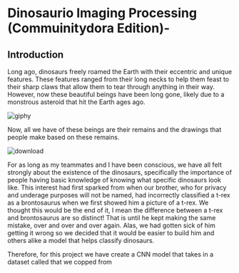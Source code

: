 # Dinosaurio Imaging Processing (Commuinitydora Edition)-

## Introduction 

Long ago, dinosaurs freely roamed the Earth with their eccentric and unique features. These features ranged from their long necks to help them feast to their sharp claws that allow them to tear through anything in their way. However, now these beautiful beings have been long gone, likely due to a monstrous asteroid that hit the Earth ages ago.

![giphy](https://github.com/andreathecheatcode/da-communitydora-dinasaurio-version-/assets/146608842/444e1755-e6ba-4057-8731-156357e57d0e)

Now, all we have of these beings are their remains and the drawings that people make based on these remains. 

![download](https://github.com/andreathecheatcode/da-communitydora-dinasaurio-version-/assets/146608842/1d3a513d-5c45-4f38-b170-b9b509f93ffb)


For as long as my teammates and I have been conscious, we have all felt strongly about the existence of the dinosaurs, specifically the importance of people having basic knowledge of knowing what specific dinosaurs look like. This interest had first sparked from when our brother, who for privacy and underage purposes will not be named, had incorrectly classified a t-rex as a brontosaurus when we first showed him a picture of a t-rex. We thought this would be the end of it, I mean the difference between a t-rex and brontosaurus are so distinct! That is until he kept making the same mistake, over and over and over again. Alas, we had gotten sick of him getting it wrong so we decided that it would be easier to build him and others alike a model that helps classify dinosaurs.

Therefore, for this project we have create a CNN model that takes in a dataset called that we copped from 




